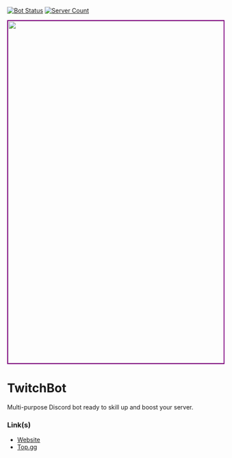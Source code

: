 <html>
<body>
  <main>
    <p>
      <a href="https://top.gg/bot/727930437997166653"><img src="https://top.gg/api/widget/status/727930437997166653.svg?noavatar=true" alt="Bot Status"></a>
      <a href="https://top.gg/bot/727930437997166653"><img src="https://top.gg/api/widget/servers/727930437997166653.svg?noavatar=true" alt="Server Count"></a></p>
    <img src="https://github.com/Discord-Coding-Community/TB-GitBook/raw/master/.gitbook/assets/banner.jpg" width="800" style="border:2px solid purple" />
    <h1 id="twitchbot">TwitchBot</h1>
    <p>Multi-purpose Discord bot ready to skill up and boost your server.</p>
    <h3 id="link-s-">Link(s)</h3>
    <ul>
      <li><a href="https://discord-coding-community.github.io/TwitchBot/">Website</a></li>
      <li><a href="https://top.gg/bot/727930437997166653">Top.gg</a></li>
    </ul>    
  </main>
</body>
</html>
